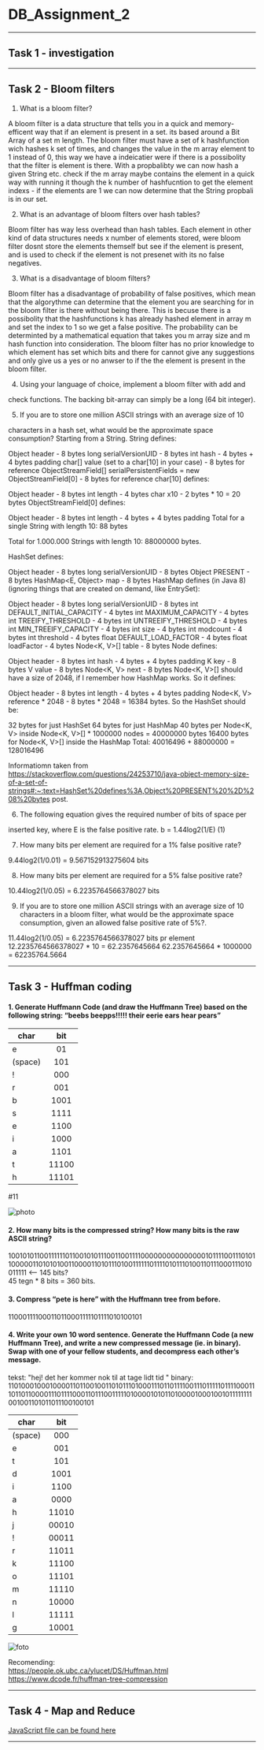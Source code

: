 # DB_Assignment_2

***
## Task 1 - investigation  
***
## Task 2 - Bloom filters  


1. What is a bloom filter?

A bloom filter is a data structure that tells you in a quick and memory-efficent way that if an element is present in a set.
its based around a Bit Array of a set m length.
The bloom filter must have a set of k hashfunction wich hashes k set of times, and changes the value in the m array element to 1 instead of 0, this way we have a indeicatier were if there is a possibolity that the filter is element is there.
With a propbalibty we can now hash a given String etc. check if the m array maybe contains the element in a quick way with running it though the k number of hashfucntion to get the element indexs - if the elements are 1 we can now determine that the String propbali is in our set.


2. What is an advantage of bloom filters over hash tables?

Bloom filter has way less overhead than hash tables. Each element in other kind of data structures needs x number of elements stored, were bloom filter dosnt store the elements themself but see if the element is present, and is used to check if the element is not presenet with its no false negatives.

3. What is a disadvantage of bloom filters?

Bloom filter has a disadvantage of probability of false positives, which mean that the algorythme can determine that the element you are searching for in the bloom filter is there without being there. 
This is becuse there is a possibolity that the hashfunctions k has already hashed element in array m and set the index to 1 so we get a false positive. 
The probability can be determinted by a mathematical equation that takes you m array size and m hash function into consideration.
The bloom filter has no prior knowledge to which element has set which bits and there for cannot give any suggestions and only give us a yes or no anwser to if the the element is present in the bloom filter.

4. Using your language of choice, implement a bloom filter with add and

check functions. The backing bit-array can simply be a long (64 bit
integer).

5. If you are to store one million ASCII strings with an average size of 10

characters in a hash set, what would be the approximate space consumption?
Starting from a String. String defines:

Object header - 8 bytes
long serialVersionUID - 8 bytes
int hash - 4 bytes + 4 bytes padding
char[] value (set to a char[10] in your case) - 8 bytes for reference
ObjectStreamField[] serialPersistentFields = new ObjectStreamField[0] - 8 bytes for reference
char[10] defines:

Object header - 8 bytes
int length - 4 bytes
char x10 - 2 bytes * 10 = 20 bytes
ObjectStreamField[0] defines:

Object header - 8 bytes
int length - 4 bytes + 4 bytes padding
Total for a single String with length 10: 88 bytes

Total for 1.000.000 Strings with length 10: 88000000 bytes.

HashSet defines:

Object header - 8 bytes
long serialVersionUID - 8 bytes
Object PRESENT - 8 bytes
HashMap<E, Object> map - 8 bytes
HashMap defines (in Java 8) (ignoring things that are created on demand, like EntrySet):

Object header - 8 bytes
long serialVersionUID - 8 bytes
int DEFAULT_INITIAL_CAPACITY - 4 bytes
int MAXIMUM_CAPACITY - 4 bytes
int TREEIFY_THRESHOLD - 4 bytes
int UNTREEIFY_THRESHOLD - 4 bytes
int MIN_TREEIFY_CAPACITY - 4 bytes
int size - 4 bytes
int modcount - 4 bytes
int threshold - 4 bytes
float DEFAULT_LOAD_FACTOR - 4 bytes
float loadFactor - 4 bytes
Node<K, V>[] table - 8 bytes
Node defines:

Object header - 8 bytes
int hash - 4 bytes + 4 bytes padding
K key - 8 bytes
V value - 8 bytes
Node<K, V> next - 8 bytes
Node<K, V>[] should have a size of 2048, if I remember how HashMap works. So it defines:

Object header - 8 bytes
int length - 4 bytes + 4 bytes padding
Node<K, V> reference * 2048 - 8 bytes * 2048 = 16384 bytes.
So the HashSet should be:

32 bytes for just HashSet
64 bytes for just HashMap
40 bytes per Node<K, V> inside Node<K, V>[] * 1000000 nodes = 40000000 bytes
16400 bytes for Node<K, V>[] inside the HashMap
Total: 40016496 + 88000000 = 128016496

Informatiomn taken from https://stackoverflow.com/questions/24253710/java-object-memory-size-of-a-set-of-strings#:~:text=HashSet%20defines%3A,Object%20PRESENT%20%2D%208%20bytes post.

6. The following equation gives the required number of bits of space per

inserted key, where E is the false positive rate.
b = 1.44log2(1/E) (1)


7. How many bits per element are required for a 1% false positive rate?

9.44log2(1/0.01) = 9.567152913275604 bits

8. How many bits per element are required for a 5% false positive rate?

10.44log2(1/0.05) = 6.2235764566378027 bits

9. If you are to store one million ASCII strings with an average size of 10 characters in a bloom filter, what would be the approximate space consumption, given an allowed false positive rate of 5%?.

11.44log2(1/0.05) = 6.2235764566378027 bits pr element
12.2235764566378027 * 10 = 62.2357645664
62.2357645664 * 1000000 = 62235764.5664


***
## Task 3 - Huffman coding  
#### 1. Generate Huffmann Code (and draw the Huffmann Tree) based on the following string: “beebs beepps!!!!! their eerie ears hear pears”  
 char        | bit           | 
| ------------- |:-------------:| 
| e      | 01 | 
| (space)| 101 | 
| !      | 000 | 
| r      | 001 | 
| b      | 1001 | 
| s      | 1111 | 
| e      | 1100 | 
| i      | 1000 | 
| a      | 1101 | 
| t      | 11100 | 
| h      | 11101 |   
#11 
  
![photo](https://github.com/RasmusLynge/DB_Assignment_2/blob/main/tree/beep.JPG)
#### 2. How many bits is the compressed string? How many bits is the raw ASCII string?  
1001010110011111101100101011100110011110000000000000001011110011101011000001101010100110000110101110100111111011110101110100110111000111010011111 <-- 145 bits?  
45 tegn * 8 bits = 360 bits.   

#### 3. Compress “pete is here” with the Huffmann tree from before.  
110001111000110110001111101111010100101  
  
#### 4. Write your own 10 word sentence. Generate the Huffmann Code (a new Huffmann Tree), and write a new compressed message (ie. in binary). Swap with one of your fellow students, and decompress each other’s message.  

tekst: "hej! det her kommer nok til at tage lidt tid "
binary: 110100010001000011011001001101011101000111011011110011101111101111000111011011000011101111000110111001111101000010101101000010001001011111111001001101011011100100101

 char        | bit           | 
| ------------- |:-------------:| 
| (space) | 000 | 
| e | 001 | 
| t | 101 | 
| d | 1001 | 
| i | 1100 | 
| a | 0000 | 
| h | 11010 | 
| j | 00010 | 
| ! | 00011 | 
| r | 11011 | 
| k | 11100 | 
| o | 11101 | 
| m | 11110 | 
| n | 10000 | 
| l | 11111 | 
| g | 10001 | 
  
![foto](https://github.com/RasmusLynge/DB_Assignment_2/blob/main/tree/tenwords.JPG)

Recomending:  
https://people.ok.ubc.ca/ylucet/DS/Huffman.html  
https://www.dcode.fr/huffman-tree-compression  

***
## Task 4 - Map and Reduce  
[JavaScript file can be found here](https://github.com/RasmusLynge/DB_Assignment_2/blob/main/Untitled-1.js)
***
